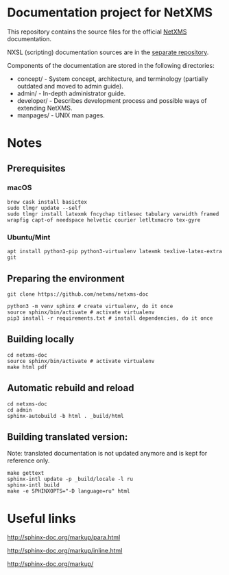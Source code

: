# Documentation project for NetXMS

This repository contains the source files for the official [NetXMS](https://netxms.com) documentation.

NXSL (scripting) documentation sources are in the [separate repository](https://github.com/netxms/nxsl-doc).

Components of the documentation are stored in the following directories:

- concept/ - System concept, architecture, and terminology (partially outdated and moved to admin guide).
- admin/ - In-depth administrator guide.
- developer/ - Describes development process and possible ways of extending NetXMS.
- manpages/ - UNIX man pages.

# Notes

## Prerequisites

### macOS

```shell
brew cask install basictex
sudo tlmgr update --self
sudo tlmgr install latexmk fncychap titlesec tabulary varwidth framed wrapfig capt-of needspace helvetic courier letltxmacro tex-gyre
```

### Ubuntu/Mint

```shell
apt install python3-pip python3-virtualenv latexmk texlive-latex-extra git
```

## Preparing the environment

```shell
git clone https://github.com/netxms/netxms-doc

python3 -m venv sphinx # create virtualenv, do it once
source sphinx/bin/activate # activate virtualenv
pip3 install -r requirements.txt # install dependencies, do it once
```

## Building locally

```shell
cd netxms-doc
source sphinx/bin/activate # activate virtualenv
make html pdf
```

## Automatic rebuild and reload

```shell
cd netxms-doc
cd admin
sphinx-autobuild -b html . _build/html
```

## Building translated version:

Note: translated documentation is not updated anymore and is kept for reference only.

```shell
make gettext
sphinx-intl update -p _build/locale -l ru
sphinx-intl build
make -e SPHINXOPTS="-D language=ru" html
```

# Useful links

http://sphinx-doc.org/markup/para.html

http://sphinx-doc.org/markup/inline.html

http://sphinx-doc.org/markup/
